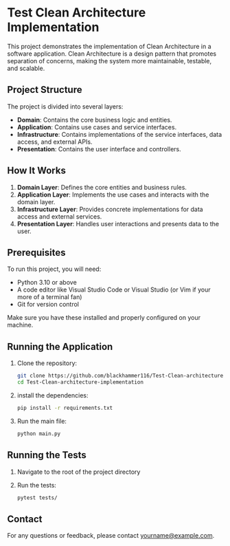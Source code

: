 # Test Clean Architecture Implementation

This project demonstrates the implementation of Clean Architecture in a software application. Clean Architecture is a design pattern that promotes separation of concerns, making the system more maintainable, testable, and scalable.

## Project Structure

The project is divided into several layers:
- **Domain**: Contains the core business logic and entities.
- **Application**: Contains use cases and service interfaces.
- **Infrastructure**: Contains implementations of the service interfaces, data access, and external APIs.
- **Presentation**: Contains the user interface and controllers.

## How It Works

1. **Domain Layer**: Defines the core entities and business rules.
2. **Application Layer**: Implements the use cases and interacts with the domain layer.
3. **Infrastructure Layer**: Provides concrete implementations for data access and external services.
4. **Presentation Layer**: Handles user interactions and presents data to the user.

## Prerequisites

To run this project, you will need:

- Python 3.10 or above
- A code editor like Visual Studio Code or Visual Studio (or Vim if your more of a terminal fan)
- Git for version control

Make sure you have these installed and properly configured on your machine.

## Running the Application

1. Clone the repository:
    ```sh
    git clone https://github.com/blackhammer116/Test-Clean-architecture-implemtation.git
    cd Test-Clean-architecture-implementation
    ```

2. install the dependencies:
    ```sh
    pip install -r requirements.txt
    ```

3. Run the main file:
    ```sh
    python main.py
    ```
    

## Running the Tests

1. Navigate to the root of the project directory

2. Run the tests:
    ```sh
    pytest tests/
    ```

## Contact

For any questions or feedback, please contact [yourname@example.com](mailto:yourname@example.com).
